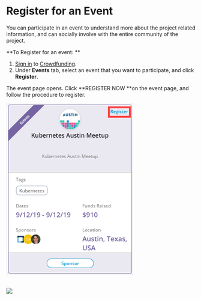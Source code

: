 # Register for an Event

You can participate in an event to understand more about the project related information, and can socially involve with the entire community of the project.

**To Register for an event: **

1. [Sign in](../sso/sign-in/) to [Crowdfunding](https://crowdfunding.lfx.linuxfoundation.org).
2. Under **Events** tab, select an event that you want to participate, and click **Register**.

The event page opens. Click **REGISTER NOW **on the event page, and follow the procedure to register.

![Register for an Event](<../.gitbook/assets/register for an event.png>)

\
 ![](broken-reference) 
